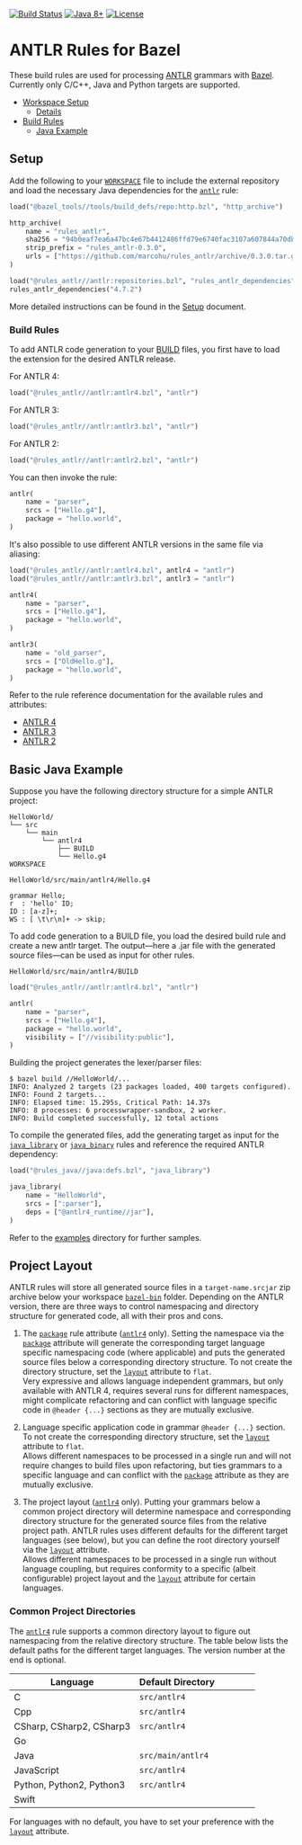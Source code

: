 [![Build Status](https://travis-ci.org/marcohu/rules_antlr.png?branch=master)](https://travis-ci.org/marcohu/rules_antlr)
[![Java 8+](https://img.shields.io/badge/java-8+-4c7e9f.svg)](https://java.oracle.com)
[![License](https://img.shields.io/badge/license-Apache2-blue.svg)](https://github.com/marcohu/rules_antlr/blob/master/LICENSE)


# ANTLR Rules for Bazel

These build rules are used for processing [ANTLR](https://www.antlr.org)
grammars with [Bazel](https://bazel.build/). Currently only C/C++, Java and Python targets are supported.

  * [Workspace Setup](#setup)
    + [Details](docs/setup.md#setup)
  * [Build Rules](#build-rules)
    - [Java Example](#java-example)

<a name="setup"></a>
## Setup

Add the following to your [`WORKSPACE`](https://docs.bazel.build/versions/master/build-ref.html#workspace)
file to include the external repository and load the necessary Java dependencies for the
[`antlr`](docs/antlr4.md#antlr) rule:

```python
load("@bazel_tools//tools/build_defs/repo:http.bzl", "http_archive")

http_archive(
    name = "rules_antlr",
    sha256 = "94b0eaf7ea6a47bc4e67b4412486ffd79e6740fac3107a607844a70db0d8b2ed",
    strip_prefix = "rules_antlr-0.3.0",
    urls = ["https://github.com/marcohu/rules_antlr/archive/0.3.0.tar.gz"],
)

load("@rules_antlr//antlr:repositories.bzl", "rules_antlr_dependencies")
rules_antlr_dependencies("4.7.2")
```

More detailed instructions can be found in the [Setup](docs/setup.md#setup) document.

### Build Rules

To add ANTLR code generation to your [BUILD](https://docs.bazel.build/versions/master/build-ref.html#BUILD_files) files, you first have to load the extension for the desired ANTLR release.

For ANTLR 4:

```python
load("@rules_antlr//antlr:antlr4.bzl", "antlr")
```

For ANTLR 3:

```python
load("@rules_antlr//antlr:antlr3.bzl", "antlr")
```

For ANTLR 2:

```python
load("@rules_antlr//antlr:antlr2.bzl", "antlr")
```

You can then invoke the rule:

```python
antlr(
    name = "parser",
    srcs = ["Hello.g4"],
    package = "hello.world",
)
```

It's also possible to use different ANTLR versions in the same file via aliasing:

```python
load("@rules_antlr//antlr:antlr4.bzl", antlr4 = "antlr")
load("@rules_antlr//antlr:antlr3.bzl", antlr3 = "antlr")

antlr4(
    name = "parser",
    srcs = ["Hello.g4"],
    package = "hello.world",
)

antlr3(
    name = "old_parser",
    srcs = ["OldHello.g"],
    package = "hello.world",
)
```

Refer to the rule reference documentation for the available rules and attributes:

* <a href="docs/antlr4.md#antlr">ANTLR 4</a>
* <a href="docs/antlr3.md#antlr">ANTLR 3</a>
* <a href="docs/antlr2.md#antlr">ANTLR 2</a>


<a name="java-example"></a>
## Basic Java Example

Suppose you have the following directory structure for a simple ANTLR project:

```
HelloWorld/
└── src
    └── main
        └── antlr4
            ├── BUILD
            └── Hello.g4
WORKSPACE
```

`HelloWorld/src/main/antlr4/Hello.g4`

```
grammar Hello;
r  : 'hello' ID;
ID : [a-z]+;
WS : [ \t\r\n]+ -> skip;
```

To add code generation to a BUILD file, you load the desired build rule and create a new antlr target. The output&mdash;here a .jar file with the generated source files&mdash;can be used as input for other rules.

`HelloWorld/src/main/antlr4/BUILD`

```python
load("@rules_antlr//antlr:antlr4.bzl", "antlr")

antlr(
    name = "parser",
    srcs = ["Hello.g4"],
    package = "hello.world",
    visibility = ["//visibility:public"],
)
```

Building the project generates the lexer/parser files:

```
$ bazel build //HelloWorld/...
INFO: Analyzed 2 targets (23 packages loaded, 400 targets configured).
INFO: Found 2 targets...
INFO: Elapsed time: 15.295s, Critical Path: 14.37s
INFO: 8 processes: 6 processwrapper-sandbox, 2 worker.
INFO: Build completed successfully, 12 total actions
```

To compile the generated files, add the generating target as input for the 
[`java_library`](https://docs.bazel.build/versions/master/be/java.html#java_library) or
[`java_binary`](https://docs.bazel.build/versions/master/be/java.html#java_binary) rules
and reference the required ANTLR dependency:

```python
load("@rules_java//java:defs.bzl", "java_library")

java_library(
    name = "HelloWorld",
    srcs = [":parser"],
    deps = ["@antlr4_runtime//jar"],
)
```

Refer to the [examples](examples) directory for further samples.


## Project Layout

ANTLR rules will store all generated source files in a `target-name.srcjar` zip archive
below your workspace
[`bazel-bin`](https://docs.bazel.build/versions/master/output_directories.html#documentation-of-the-current-bazel-output-directory-layout)
folder. Depending on the ANTLR version, there are three ways to control namespacing and
directory structure for generated code, all with their pros and cons.

1. The [`package`](docs/antlr4.md#antlr-package) rule attribute ([`antlr4`](docs/antlr4.md#antlr)
only). Setting the namespace via the [`package`](docs/antlr4.md#antlr-package) attribute
will generate the corresponding target language specific namespacing code (where
applicable) and puts the generated source files below a corresponding directory structure.
To not create the directory structure, set the [`layout`](docs/antlr4.md#antlr-layout) attribute to
`flat`.<br>Very expressive and allows language independent grammars, but only available
with ANTLR 4, requires several runs for different namespaces, might complicate refactoring
and can conflict with language specific code in `@header {...}` sections as they are
mutually exclusive.

2. Language specific application code in grammar `@header {...}` section. To not create
the corresponding directory structure, set the [`layout`](docs/antlr4.md#antlr-layout)
attribute to `flat`.<br>Allows different namespaces to be processed in a single run and
will not require changes to build files upon refactoring, but ties grammars to a specific
language and can conflict with the [`package`](docs/antlr4.md#antlr-package) attribute as
they are mutually exclusive.

3. The project layout ([`antlr4`](docs/antlr4.md#antlr) only). Putting your grammars below
a common project directory will determine namespace and corresponding directory structure
for the generated source files from the relative project path. ANTLR rules uses different
defaults for the different target languages (see below), but you can define the root
directory yourself via the [`layout`](docs/antlr4.md#antlr-layout) attribute.<br>Allows
different namespaces to be processed in a single run without language coupling, but
requires conformity to a specific (albeit configurable) project layout and the
[`layout`](docs/antlr4.md#antlr-layout) attribute for certain languages.


### Common Project Directories

The [`antlr4`](docs/antlr4.md#antlr) rule supports a common directory layout to figure out namespacing from the relative directory structure. The table below lists the default paths for the different target languages. The version number at the end is optional.

| Language                 | Default Directory<span style="display:inline-block;width:4em"/>|
|--------------------------|------------------|
| C                        | `src/antlr4`     |
| Cpp                      | `src/antlr4`     |
| CSharp, CSharp2, CSharp3 | `src/antlr4`     |
| Go                       | &nbsp;           |
| Java                     | `src/main/antlr4`|
| JavaScript               | `src/antlr4`     |
| Python, Python2, Python3 | `src/antlr4`     |
| Swift                    |  &nbsp;          |

For languages with no default, you have to set your preference with the
[`layout`](docs/antlr4.md#antlr-layout) attribute.


